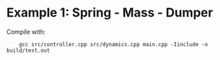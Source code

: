 # Example 1: Spring - Mass - Dumper 

Compile with:

        gcc src/controller.cpp src/dynamics.cpp main.cpp -Iinclude -o build/test.out